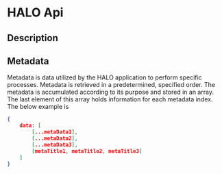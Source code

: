 # HALO Api

## Description


## Metadata

Metadata is data utilized by the HALO application to perform specific processes. Metadata is retrieved in a predetermined, specified order. The metadata is accumulated according to its purpose and stored in an array. The last element of this array holds information for each metadata index. The below example is 

```json
{
    data: [
        [...metaData1],
        [...metaData2],
        [...metaData3],
        [metaTitle1, metaTitle2, metaTitle3]
    ]
}
```